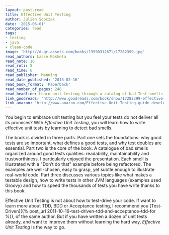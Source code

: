```yaml
---
layout: post-read
title: Effective Unit Testing
author: Julien Sobczak
date: '2015-06-01'
categories: read
tags:
- testing
- java
- clean-code
image: 'http://d.gr-assets.com/books/1359031267l/17282399.jpg'
read_authors: Lasse Koskela
read_note: 16
read_roti: 5
read_time: 6
read_publisher: Manning
read_date_published: '2013-02-16'
read_book_format: 'Paperback'
read_number_of_pages: 248
read_headline: Learn unit testing through a catalog of bad Test smells.
link_goodreads: 'http://www.goodreads.com/book/show/17282399-effective-unit-testing'
link_amazon: 'http://www.amazon.com/Effective-Unit-Testing-guide-developers/dp/1935182579/'
---
```


You begin to embrace unit testing but you feel your tests do not deliver all its promises? With *Effective Unit Testing*, you will learn how to write effective unit tests by learning to detect bad smells.

The book is divided in three parts. Part one sets the foundations: why good tests are so important, what defines a good tests, and why test doubles are essential. Part two is the core of the book. A catalogue of bad smells organized around good tests qualities: readability, maintainability and trustworthiness. I particularly enjoyed the presentation. Each smell is illustrated with a "Don’t do that" example before being refactored. The examples are well-chosen, easy to grasp, yet subtle enough to illustrate real-world code. Part three discusses various topics like what makes a testable design, how to write tests in other JVM languages (examples used Groovy) and how to speed the thousands of tests you have write thanks to this book.

Effective Unit Testing is not about how to test-drive your code. If want to learn more about TDD, BDD or Acceptance testing, I recommend you [Test-Driven]({% post_url 2011-10-16-test-driven-tdd-and-acceptance-tdd-for %}), of the same author. But if you have written a dozen of unit tests already, and want to improve them without learning the hard way, *Effective Unit Testing* is the way to go.
